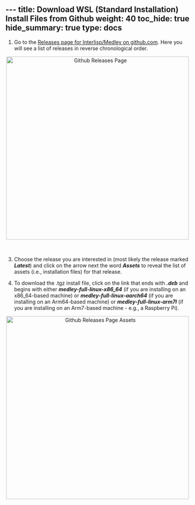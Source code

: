 ﻿﻿---
title: Download WSL (Standard Installation) Install Files from Github
weight: 40
toc_hide: true
hide_summary: true
type: docs
---
<style>.td-content blockquote { border-left: none; color: inherit; padding-left: 2rem;}</style>

1.  Go to the [Releases page for Interlisp/Medley on github.com](https://github.com/interlisp/medley/releases).  Here you will see a list of releases in reverse chronological order.  
 <div align="center"><img alt="Github Releases Page" width=500 src="../images/releases-page-landing.png"><p>&nbsp;</p></div>

3. Choose the release you are interested in (most likely the release marked ***Latest***) and click on the arrow next the word ***Assets*** to reveal the list of assets (i.e., installation files) for that release.   

4. To download the .tgz install file, click on the link that ends with ***.deb*** and begins with either ***medley-full-linux-x86_64*** (if you are installing on an x86_64-based machine)  or ***medley-full-linux-aarch64*** (if you are installing on an Arm64-based machine) or  ***medley-full-linux-arm7l*** (if you are installing on an Arm7-based machine - e.g., a Raspberry Pi).
<div align="center"><img alt="Github Releases Page Assets" width=500 src="../images/releases-page-linux-standard.png"><p>&nbsp;</p></div>



